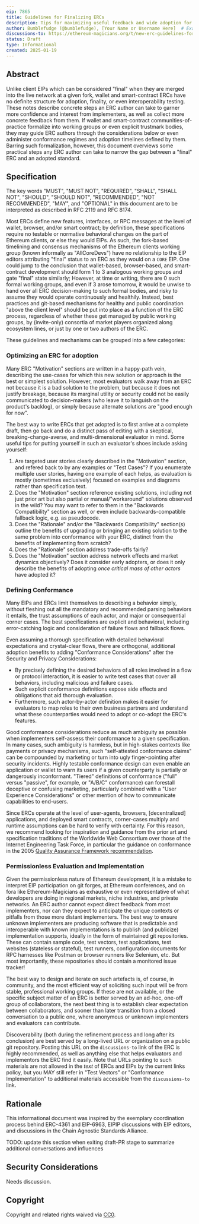 ```yaml
---
eip: 7865
title: Guidelines for Finalizing ERCs
description: Tips for maximizing useful feedback and wide adoption for an ERC
author: Bumblefudge (@bumblefudge), [Your Name or Username Here]  # Example: Replace with actual co-author(s) if any
discussions-to: https://ethereum-magicians.org/t/new-erc-guidelines-for-writing-a-testable-adoptable-erc/22609
status: Draft
type: Informational
created: 2025-01-19
---
```


## Abstract

Unlike client EIPs which can be considered "final" when they are merged into the live network at a given fork, wallet and smart-contract ERCs have no definite structure for adoption, finality, or even interoperability testing.
These notes describe concrete steps an ERC author can take to garner more confidence and interest from implementers, as well as collect more concrete feedback from them.
If wallet and smart-contract communities-of-practice formalize into working groups or even explicit trustmark bodies, they may guide ERC authors through the considerations below or even administer conformance regimes and adoption timelines defined by them.
Barring such formalization, however, this document overviews some practical steps any ERC author can take to narrow the gap between a "final" ERC and an adopted standard.

## Specification

The key words "MUST", "MUST NOT", "REQUIRED", "SHALL", "SHALL NOT", "SHOULD", "SHOULD NOT", "RECOMMENDED", "NOT RECOMMENDED", "MAY", and "OPTIONAL" in this document are to be interpreted as described in RFC 2119 and RFC 8174.

Most ERCs define new features, interfaces, or RPC messages at the level of wallet, browser, and/or smart contract;
by definition, these specifications require no testable or normative behavioral changes on the part of Ethereum clients, or else they would EIPs.
As such, the fork-based timelining and consensus mechanisms of the Ethereum clients working group (known informally as "AllCoreDevs") have no relationship to the EIP editors attributing "final" status to an ERC as they would on a `CORE` EIP.
One could jump to the conclusion that wallet-based, browser-based, and smart-contract development should form 1 to 3 analogous working groups and gate "final" state similarly;
However, at time or writing, there are 0 such formal working groups, and even if 3 arose tomorrow, it would be unwise to hand over all ERC decision-making to such formal bodies, and risky to assume they would operate continuously and healthily.
Instead, best practices and git-based mechanisms for healthy and public coordination "above the client level" should be put into place as a function of the ERC process, regardless of whether these get managed by public working groups, by (invite-only) consortia of market players organized along ecosystem lines, or just by one or two authors of the ERC.

These guidelines and mechanisms can be grouped into a few categories:

### Optimizing an ERC for adoption

Many ERC "Motivation" sections are written in a happy-path vein, describing the use-cases for which this new solution or approach is the best or simplest solution.
However, most evaluators walk away from an ERC not because it is a bad solution to the problem, but because it does not justify breakage, because its marginal utility or security could not be easily communicated to decision-makers (who leave it to languish on the product's backlog), or simply because alternate solutions are "good enough for now".

The best way to write ERCs that get adopted is to first arrive at a complete draft, then go back and do a distinct pass of editing with a skeptical, breaking-change-averse, and multi-dimensional evaluator in mind.
Some useful tips for putting yourself in such an evaluator's shoes include asking yourself:

1. Are targeted user stories clearly described in the "Motivation" section, and refered back to by any examples or "Test Cases"? If you enumerate multiple user stories, having one example of each helps, as evaluation is mostly (sometimes exclusively) focused on examples and diagrams rather than specification text.
2. Does the "Motivation" section reference existing solutions, including not just prior art but also partial or manual/"workaround" solutions observed in the wild? You may want to refer to them in the "Backwards Compatibility" section as well, or even include backwards-compatible fallback logic, e.g. as pseudocode.
3. Does the "Rationale" and/or the "Backwards Compatibility" section(s) outline the benefits of upgrading or bringing an existing solution to the same problem into conformance with your ERC, distinct from the benefits of implementing from scratch?
4. Does the "Rationale" section address trade-offs fairly?
5. Does the "Motivation" section address network effects and market dynamics objectively? Does it consider early adopters, or does it only describe the benefits of adopting _once critical mass of other actors_ have adopted it?

### Defining Conformance

Many EIPs and ERCs limit themselves to describing a behavior simply, without fleshing out all the mandatory and recommended parsing behaviors it entails, the trust assumptions of each actor, and major or consequential corner cases.
The best specifications are explicit and behavioral, including error-catching logic and consideration of failure flows and fallback flows.

Even assuming a thorough specification with detailed behavioral expectations and crystal-clear flows, there are orthogonal, additional adoption benefits to adding "Conformance Considerations" after the Security and Privacy Considerations:

* By precisely defining the desired behaviors of all roles involved in a flow or protocol interaction, it is easier to write test cases that cover all behaviors, including malicious and failure cases.
* Such explicit conformance definitions expose side effects and obligations that aid thorough evaluation.
* Furthermore, such actor-by-actor definition makes it easier for evaluators to map roles to their own business partners and understand what these counterparties would need to adopt or co-adopt the ERC's features.

Good conformance considerations reduce as much ambiguity as possible when implementers self-assess their conformance to a given specification.
In many cases, such ambiguity is harmless, but in high-stakes contexts like payments or privacy mechanisms, such "self-attested conformance claims" can be compounded by marketing or turn into ugly finger-pointing after security incidents.
Highly testable conformance design can even enable an application or wallet to warn its users if a given counterparty is partially or dangerously inconformant.
"Tiered" definitions of conformance ("full" versus "passive", for example, or "A/B/C" conformance) can forestall deceptive or confusing marketing, particularly combined with a "User Experience Considerations" or other mention of how to communicate capabilities to end-users.

Since ERCs operate at the level of user-agents, browsers, [decentralized] applications, and deployed smart contracts, corner-cases multiply and runtime assumptions can be hard to verify with certainty.
For this reason, we recommend looking for inspiration and guidance from the prior art and specification traditions of the Worldwide Web Consortium over those of the Internet Engineering Task Force, in particular the guidance on conformance in the 2005 [Quality Assurance Framework recommendation](https://www.w3.org/TR/qaframe-spec/#specify-conformance).

### Permissionless Evaluation and Implementation

Given the permissionless nature of Ethereum development, it is a mistake to interpret EIP participation on git forges, at Ethereum conferences, and on fora like Ethereum-Magicians as exhaustive or even representative of what developers are doing in regional markets, niche industries, and private networks.
An ERC author cannot expect direct feedback from most implementers, nor can they expect to anticipate the unique contexts or pitfalls from those more distant implementers.
The best way to ensure unknown implementers are producing software that is predictable and interoperable with known implementations is to publish (and publicize) implementation supports, ideally in the form of maintained git repositories.
These can contain sample code, test vectors, test applications, test websites (stateless or stateful), test runners, configuration documents for RPC harnesses like Postman or browser runners like Selenium, etc.
But most importantly, these repositories should contain a monitored issue tracker!

The best way to design and iterate on such artefacts is, of course, in community, and the most efficient way of soliciting such input will be from stable, professional working groups.
If these are not available, or the specific subject matter of an ERC is better served by an ad-hoc, one-off group of collaborators, the next best thing is to establish clear expectation between collaborators, and sooner than later transition from a closed conversation to a public one, where anonymous or unknown implementers and evaluators can contribute.

Discoverability (both during the refinement process and long after its conclusion) are best served by a long-lived URL or organization on a public git repository.
Posting this URL on the `discussions-to` link of the ERC is highly recommended, as well as anything else that helps evaluators and implementors the ERC find it easily.
Note that URLs pointing to such materials are not allowed in the _text_ of ERCs and EIPs by the current links policy, but you MAY still refer in "Test Vectors" or "Conformance Implementation" to additional materials accessible from the `discussions-to` link.

## Rationale

This informational document was inspired by the exemplary coordination process behind ERC-4361 and EIP-6963, EIPIP discussions with EIP editors, and discussions in the Chain Agnostic Standards Alliance.

TODO: update this section when exiting draft-PR stage to summarize additional conversations and influences

## Security Considerations

Needs discussion.

## Copyright

Copyright and related rights waived via [CC0](../LICENSE.md).
